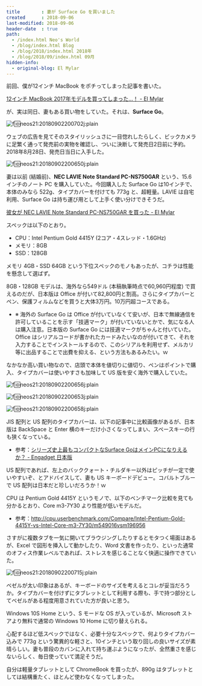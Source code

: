 ```yaml
---
title        : 妻が Surface Go を買いました
created      : 2018-09-06
last-modified: 2018-09-06
header-date  : true
path:
  - /index.html Neo's World
  - /blog/index.html Blog
  - /blog/2018/index.html 2018年
  - /blog/2018/09/index.html 09月
hidden-info:
  - original-blog: El Mylar
---
```


前回、僕が12インチ MacBook をポチってしまった記事を書いた。

[12インチ MacBook 2017年モデルを買ってしまった…！ - El Mylar](http://neos21.hateblo.jp/entry/2018/09/05/113000)

が、実は同日、妻もある買い物をしていた。それは、__Surface Go__。

![f:id:neos21:20180902200702j:plain](https://cdn-ak.f.st-hatena.com/images/fotolife/n/neos21/20180902/20180902200702.jpg "f:id:neos21:20180902200702j:plain")

ウェブの広告を見てそのスタイリッシュさに一目惚れしたらしく、ビックカメラに足繁く通って発売前の実物を確認し、ついに決断して発売日2日前に予約。2018年8月28日、発売日当日に入手した。

![f:id:neos21:20180902200650j:plain](https://cdn-ak.f.st-hatena.com/images/fotolife/n/neos21/20180902/20180902200650.jpg "f:id:neos21:20180902200650j:plain")

妻は以前 (結婚前)、__NEC LAVIE Note Standard PC-NS750GAR__ という、15.6インチのノート PC を購入していた。今回購入した Surface Go は10インチで、本体のみなら 522g、タイプカバーを付けても 773g と、超軽量。LAVIE は自宅利用、Surface Go は持ち運び用として上手く使い分けできそうだ。

[彼女が NEC LAVIE Note Standard PC-NS750GAR を買った - El Mylar](http://neos21.hateblo.jp/entry/2018/02/28/110000)

スペックは以下のとおり。

- CPU：Intel Pentium Gold 4415Y (2コア・4スレッド・1.6GHz)
- メモリ：8GB
- SSD：128GB

メモリ 4GB・SSD 64GB という下位スペックのモノもあったが、コチラは性能を懸念して選ばず。

8GB・128GB モデルは、海外なら549ドル (本稿執筆時点で60,960円程度) で買えるのだが、日本版は Office が付いて82,800円と割高。さらにタイプカバーとペン、保護フィルムなどを買うと大体3万円。10万円超コースである。

- ※ 海外の Surface Go は Office が付いていなくて安いが、日本で無線通信を許可していることを示す「技適マーク」が付いていないとかで、気になる人は購入注意。日本版の Surface Go には技適マークがちゃんと付いていた。Office はシリアルコードが書かれたカードみたいなのが付いてきて、それを入力することでインストールするので、このシリアルを利用せず、メルカリ等に出品することで出費を抑える、という方法もあるみたい。ｗ

なかなか高い買い物なので、店頭で本体を値切りに値切り、ペンはポイントで購入、タイプカバーは使いやすさも加味して US 版を安く海外で購入していた。

![f:id:neos21:20180902200656j:plain](https://cdn-ak.f.st-hatena.com/images/fotolife/n/neos21/20180902/20180902200656.jpg "f:id:neos21:20180902200656j:plain")

![f:id:neos21:20180902200653j:plain](https://cdn-ak.f.st-hatena.com/images/fotolife/n/neos21/20180902/20180902200653.jpg "f:id:neos21:20180902200653j:plain")

![f:id:neos21:20180902200658j:plain](https://cdn-ak.f.st-hatena.com/images/fotolife/n/neos21/20180902/20180902200658.jpg "f:id:neos21:20180902200658j:plain")

JIS 配列と US 配列のタイプカバーは、以下の記事中に比較画像があるが、日本版は BackSpace と Enter 横のキーだけ小さくなってしまい、スペースキーの行も狭くなっている。

- 参考：[シリーズ史上最もコンパクトなSurface GoはメインPCになりえるか？ - Engadget 日本版](https://japanese.engadget.com/2018/09/01/surface-go-pc/)

US 配列であれば、左上のバッククォート・チルダキー以外はピッチが一定で使いやすいぞ、とアドバイスして、妻も US キーボードデビュー。コバルトブルーで US 配列は日本だと珍しいだろうか！ｗ

CPU は Pentium Gold 4415Y というモノで、以下のベンチマーク比較を見ても分かるとおり、Core m3-7Y30 より性能が低いモデルだ。

- 参考：<http://cpu.userbenchmark.com/Compare/Intel-Pentium-Gold-4415Y-vs-Intel-Core-m3-7Y30/m549016vsm196956>

さすがに複数タブを一気に開いてブラウジングしたりするとモタつく場面はあるが、Excel で図形を挿入して動かしたり、Word 文書を作ったり、といった通常のオフィス作業レベルであれば、ストレスを感じることなく快適に操作できていた。

![f:id:neos21:20180902200715j:plain](https://cdn-ak.f.st-hatena.com/images/fotolife/n/neos21/20180902/20180902200715.jpg "f:id:neos21:20180902200715j:plain")

ベゼルが太い印象はあるが、キーボードのサイズを考えるとコレが妥当だろうか。タイプカバーを付けずにタブレットとして利用する際も、手で持つ部分としてベゼルがある程度用意されていた方が良いと思う。

Windows 10S Home という、S モードな OS が入っているが、Microsoft ストアより無料で通常の Windows 10 Home に切り替えられる。

心配するほど低スペックではなく、必要十分なスペックで、何よりタイプカバー込みで 773g という驚異的な軽さと、10インチという取り回しの良いサイズが素晴らしい。妻も普段のカバンに入れて持ち運ぶようになったが、全然重さを感じないらしく、毎日使っていて満足そうだ。

自分は軽量タブレットとして ChromeBook を買ったが、890g はタブレットとしては結構重たく、ほとんど使わなくなってしまった。
